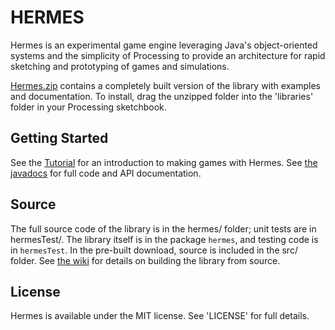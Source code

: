 HERMES
======

Hermes is an experimental game engine leveraging Java's object-oriented systems and the simplicity of Processing to provide an architecture for rapid sketching and prototyping of games and simulations.

[Hermes.zip](http://rdlester.github.com/hermes/downloads/hermes.zip) contains a completely built version of the library with examples and documentation. To install, drag the unzipped folder into the 'libraries' folder in your Processing sketchbook.

Getting Started
---------------

See the [Tutorial](https://github.com/rdlester/hermes/wiki/An-Introduction-to-Hermes) for an introduction to making games with Hermes. See [the javadocs](http://rdlester.github.com/hermes/doc) for full code and API documentation.

Source
------

The full source code of the library is in the hermes/ folder; unit tests are in hermesTest/. The library itself is in the package `hermes`, and testing code is in `hermesTest`. In the pre-built download, source is included in the src/ folder. See [the wiki](https://github.com/rdlester/hermes/wiki/Building-from-Source) for details on building the library from source.

License
-------

Hermes is available under the MIT license. See 'LICENSE' for full details.
